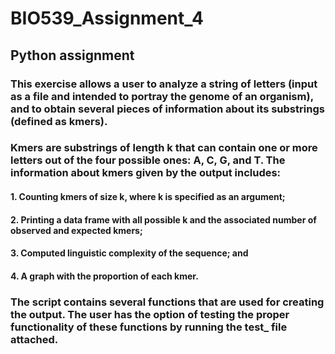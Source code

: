# BIO539_Assignment_4
## Python assignment
### This exercise allows a user to analyze a string of letters (input as a file and intended to portray the genome of an organism), and to obtain several pieces of information about its substrings (defined as kmers). 
### Kmers are substrings of length k that can contain one or more letters out of the four possible ones: A, C, G, and T. The information about kmers given by the output includes:
#### 1. Counting kmers of size k, where k is specified as an argument;
#### 2. Printing a data frame with all possible k and the associated number of observed and expected kmers;
#### 3. Computed linguistic complexity of the sequence; and
#### 4. A graph with the proportion of each kmer.
### The script contains several functions that are used for creating the output. The user has the option of testing the proper functionality of these functions by running the test_ file attached.
